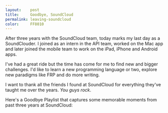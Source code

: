 ```yaml
---
layout:    post
title:     Goodbye, SoundCloud
permalink: leaving-soundcloud
color:     FF8010
---
```


After three years with the SoundCloud team, today marks my last day as a
SoundClouder. I joined as an intern in the API team, worked on the Mac app and
later joined the mobile team to work on the iPad, iPhone and Android apps.

I've had a great ride but the time has come for me to find new and bigger
challenges. I'd like to learn a new programming language or two, explore new
paradigms like FRP and do more writing.

I want to thank all the friends I found at SoundCloud for everything they've
taught me over the years. _You guys rock_.

Here's a Goodbye Playlist that captures some memorable moments from past three
years at SoundCloud:

<div class="embed" data-url="https://soundcloud.com/robb/sets/goodbye-soundcloud">

</div>
